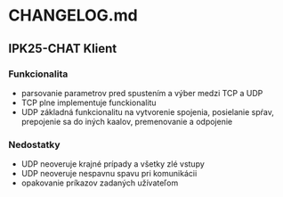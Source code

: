 # CHANGELOG.md

## IPK25-CHAT Klient

### Funkcionalita

- parsovanie parametrov pred spustením a výber medzi TCP a UDP
- TCP plne implementuje funckionalitu
- UDP základná funkcionalitu na vytvorenie spojenia, posielanie spŕav, prepojenie sa do iných kaalov, premenovanie a odpojenie


### Nedostatky

- UDP neoveruje krajné prípady a všetky zlé vstupy
- UDP neoveruje nespavnu spavu pri komunikácii
- opakovanie príkazov zadaných užívateľom